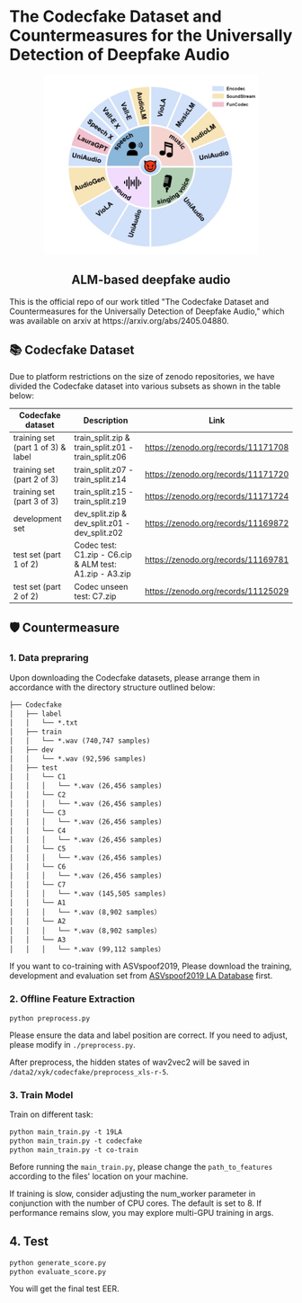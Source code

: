 # The Codecfake Dataset and Countermeasures for the Universally Detection of Deepfake Audio

<p align="center">
  <img width="380" height="320" src="figure/ALM1.png">
</p>
<h2 align="center">ALM-based deepfake audio</h1>
This is the official repo of our work titled "The Codecfake Dataset and Countermeasures for the Universally Detection of Deepfake Audio," which was available on arxiv at https://arxiv.org/abs/2405.04880.

## 📚 Codecfake Dataset
Due to platform restrictions on the size of zenodo repositories, we have divided the Codecfake dataset into various subsets as shown in the table below:


|Codecfake dataset | Description     | Link                                                                                                                                                                                                                                                                                                                                                        |
|------------------|----------------|--------------|
|training set (part 1 of 3) & label|train_split.zip & train_split.z01 - train_split.z06| https://zenodo.org/records/11171708|
|training set (part 2 of 3) | train_split.z07 - train_split.z14| https://zenodo.org/records/11171720
|training set (part 3 of 3)| train_split.z15 - train_split.z19| https://zenodo.org/records/11171724
|development set|dev_split.zip & dev_split.z01 - dev_split.z02| https://zenodo.org/records/11169872
|test set (part 1 of 2)|Codec test: C1.zip - C6.cip & ALM test: A1.zip - A3.zip| https://zenodo.org/records/11169781
|test set (part 2 of 2)|Codec unseen test: C7.zip|https://zenodo.org/records/11125029

## 🛡️ Countermeasure
### 1. Data prepraring
Upon downloading the Codecfake datasets, please arrange them in accordance with the directory structure outlined below:
```
├── Codecfake
│   ├── label
│   │   └── *.txt
│   ├── train
│   │   └── *.wav (740,747 samples)
│   ├── dev
│   │   └── *.wav (92,596 samples)
│   ├── test
│   │   └── C1
│   │   │   └── *.wav (26,456 samples)
│   │   └── C2
│   │   │   └── *.wav (26,456 samples)
│   │   └── C3
│   │   │   └── *.wav (26,456 samples)
│   │   └── C4
│   │   │   └── *.wav (26,456 samples)
│   │   └── C5
│   │   │   └── *.wav (26,456 samples)
│   │   └── C6
│   │   │   └── *.wav (26,456 samples)
│   │   └── C7
│   │   │   └── *.wav (145,505 samples)
│   │   └── A1
│   │   │   └── *.wav (8,902 samples）
│   │   └── A2
│   │   │   └── *.wav (8,902 samples）
│   │   └── A3
│   │   │   └── *.wav (99,112 samples）
```
If you want to co-training with ASVspoof2019, Please download the training, development and evaluation set from [ASVspoof2019 LA Database](https://datashare.ed.ac.uk/handle/10283/3336) first.

### 2. Offline Feature Extraction
```
python preprocess.py 
```

Please ensure the data and label position are correct. If you need to adjust, please modify in `./preprocess.py`.

After preprocess, the hidden states of wav2vec2 will be saved in `/data2/xyk/codecfake/preprocess_xls-r-5`. 

### 3. Train Model

Train on different task:
```
python main_train.py -t 19LA 
python main_train.py -t codecfake
python main_train.py -t co-train 
```
Before running the `main_train.py`, please change the `path_to_features` according to the files' location on your machine.

If training is slow, consider adjusting the num_worker parameter in conjunction with the number of CPU cores. 
The default is set to 8. If performance remains slow, you may explore multi-GPU training in args.


## 4. Test
```
python generate_score.py 
python evaluate_score.py
```
You will get the final test EER.
